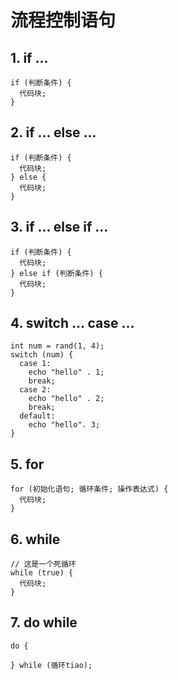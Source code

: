 # 流程控制语句

## 1. if ...
```
if (判断条件) {
  代码块;
}
```
 ## 2. if ... else ...
```
if (判断条件) {
  代码块;
} else {
  代码块;
}
```
## 3. if ... else if ... 
```
if (判断条件) {
  代码块;
} else if (判断条件) {
  代码块;
}
```
## 4. switch ... case ...
```
int num = rand(1, 4);
switch (num) {
  case 1:
    echo "hello" . 1;
    break;
  case 2:
    echo "hello" . 2;
    break;
  default:
    echo "hello". 3;
}
```
## 5. for 
```
for (初始化语句; 循环条件; 操作表达式) {
  代码块;
}
```
## 6. while
```
// 这是一个死循环
while (true) {
  代码块;
}
```
## 7. do while
```
do {

} while (循环tiao);
```
<!--stackedit_data:
eyJoaXN0b3J5IjpbNzE5NTkzMjkzLC02MTA5NzYxXX0=
-->